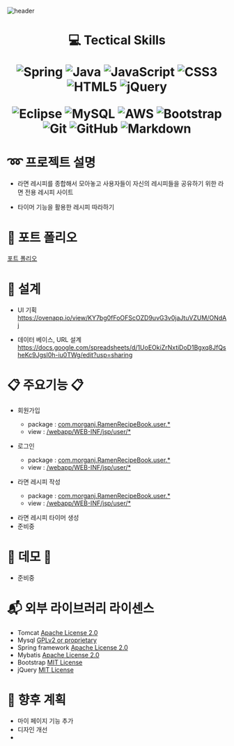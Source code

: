 ![header](https://capsule-render.vercel.app/api?type=transparent&color=37BFF7&height=300&section=header&text=Ramen%20Recipe%20Book&fontSize=90)


<div align=center><h1>💻 Tectical Skills
  
![Spring](https://img.shields.io/badge/spring-%236DB33F.svg?style=for-the-badge&logo=spring&logoColor=white) ![Java](https://img.shields.io/badge/java-%23ED8B00.svg?style=for-the-badge&logo=java&logoColor=white) ![JavaScript](https://img.shields.io/badge/javascript-%23323330.svg?style=for-the-badge&logo=javascript&logoColor=%23F7DF1E) ![CSS3](https://img.shields.io/badge/css3-%231572B6.svg?style=for-the-badge&logo=css3&logoColor=white) ![HTML5](https://img.shields.io/badge/html5-%23E34F26.svg?style=for-the-badge&logo=html5&logoColor=white) ![jQuery](https://img.shields.io/badge/jquery-%230769AD.svg?style=for-the-badge&logo=jquery&logoColor=white)
 
![Eclipse](https://img.shields.io/badge/Eclipse-FE7A16.svg?style=for-the-badge&logo=Eclipse&logoColor=white) ![MySQL](https://img.shields.io/badge/mysql-%2300f.svg?style=for-the-badge&logo=mysql&logoColor=white) ![AWS](https://img.shields.io/badge/AWS-%23FF9900.svg?style=for-the-badge&logo=amazon-aws&logoColor=white) ![Bootstrap](https://img.shields.io/badge/bootstrap-%23563D7C.svg?style=for-the-badge&logo=bootstrap&logoColor=white) ![Git](https://img.shields.io/badge/git-%23F05033.svg?style=for-the-badge&logo=git&logoColor=white) ![GitHub](https://img.shields.io/badge/github-%23121011.svg?style=for-the-badge&logo=github&logoColor=white) ![Markdown](https://img.shields.io/badge/markdown-%23000000.svg?style=for-the-badge&logo=markdown&logoColor=white)
  
  </h1>
 </div>
 
 <h1> ➿ 프로젝트 설명 </h1>
 
  - 라면 레시피를 종합해서 모아놓고 사용자들이 자신의 레시피들을 공유하기 위한 라면 전용 레시피 사이트 

  - 타이머 기능을 활용한 레시피 따라하기 

 <h1> 📁 포트 폴리오 </h1>
 
 <a href="https://docs.google.com/presentation/d/1ndjqD5X28APIw6MM3ybtkctR7LnTetkE/edit?usp=sharing&ouid=117895714106465802182&rtpof=true&sd=true">포트 폴리오 </a>
 
 
 <h1> 📐 설계 </h1>
 
  * UI 기획  
    https://ovenapp.io/view/KY7bg0fFoOFScOZD9uvG3v0jaJtuVZUM/ONdAj
    
  * 데이터 베이스, URL 설계  
     https://docs.google.com/spreadsheets/d/1UoEOkiZrNxtiDoD1Bgxq8JfQsheKc9Jgsl0h-iu0TWg/edit?usp=sharing
 
 
 <h1> 📋 주요기능 📋 </h1>
 
 * 회원가입
   * package : [com.morganj.RamenRecipeBook.user.*](https://github.com/Morgan-Jackson-Kim/RamenRecipeBook/tree/develop/src/main/java/com/morganj/RamenRecipeBook/user)
   * view : [/webapp/WEB-INF/jsp/user/*](https://github.com/Morgan-Jackson-Kim/RamenRecipeBook/tree/develop/src/main/webapp/WEB-INF/jsp/user)
 
 * 로그인
   * package : [com.morganj.RamenRecipeBook.user.*](https://github.com/Morgan-Jackson-Kim/RamenRecipeBook/tree/develop/src/main/java/com/morganj/RamenRecipeBook/user)
   * view : [/webapp/WEB-INF/jsp/user/*](https://github.com/Morgan-Jackson-Kim/RamenRecipeBook/tree/develop/src/main/webapp/WEB-INF/jsp/user)

 * 라면 레시피 작성
   * package : [com.morganj.RamenRecipeBook.user.*](https://github.com/Morgan-Jackson-Kim/RamenRecipeBook/tree/develop/src/main/java/com/morganj/RamenRecipeBook/post)
   * view : [/webapp/WEB-INF/jsp/user/*](https://github.com/Morgan-Jackson-Kim/RamenRecipeBook/tree/develop/src/main/webapp/WEB-INF/jsp/post)
 
 - 라면 레시피 타이머 생성
  - 준비중
 
 
 <h1> 🔨 데모 🔨 </h1>
  
  - 준비중
 
 <h1> 📬 외부 라이브러리 라이센스 </h1>
 
* Tomcat [Apache License 2.0](https://www.apache.org/licenses/LICENSE-2.0) 
* Mysql [GPLv2 or proprietary](https://www.gnu.org/licenses/gpl-3.0.html)
* Spring framework [Apache License 2.0](https://www.apache.org/licenses/LICENSE-2.0)  
* Mybatis [Apache License 2.0](https://www.apache.org/licenses/LICENSE-2.0)
* Bootstrap [MIT License](https://opensource.org/licenses/MIT)
* jQuery [MIT License](https://opensource.org/licenses/MIT)

 <h1> 💬 향후 계획 </h1>
 
  * 마이 페이지 기능 추가 
  * 디자인 개선
  * 
 


